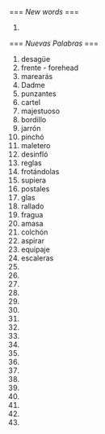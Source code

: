 === *New words* ===

1. 

=== *Nuevas Palabras* ===

1. desagüe
2. frente - forehead
3. marearás
4. Dadme
5. punzantes
6. cartel
7. majestuoso
8. bordillo
9. jarrón
10. pinchó
11. maletero
12. desinfló
13. reglas
14. frotándolas
15. supiera
16. postales 
17. glas
18. rallado
19. fragua
20. amasa
21. colchón
22. aspirar
23. equipaje
24. escaleras
25. 
26. 
27. 
28. 
29. 
30. 
31. 
32. 
33. 
34. 
35. 
36. 
37. 
38. 
39. 
40.     
41. 
42. 
43. 
